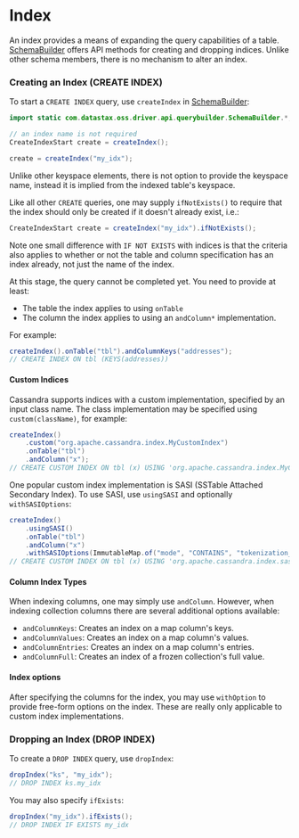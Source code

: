 <!--
Licensed to the Apache Software Foundation (ASF) under one
or more contributor license agreements.  See the NOTICE file
distributed with this work for additional information
regarding copyright ownership.  The ASF licenses this file
to you under the Apache License, Version 2.0 (the
"License"); you may not use this file except in compliance
with the License.  You may obtain a copy of the License at

  http://www.apache.org/licenses/LICENSE-2.0

Unless required by applicable law or agreed to in writing,
software distributed under the License is distributed on an
"AS IS" BASIS, WITHOUT WARRANTIES OR CONDITIONS OF ANY
KIND, either express or implied.  See the License for the
specific language governing permissions and limitations
under the License.
-->

# Index

An index provides a means of expanding the query capabilities of a table.  [SchemaBuilder] offers
API methods for creating and dropping indices.  Unlike other schema members, there is no mechanism
to alter an index.

### Creating an Index (CREATE INDEX)

To start a `CREATE INDEX` query, use `createIndex` in [SchemaBuilder]:

```java
import static com.datastax.oss.driver.api.querybuilder.SchemaBuilder.*;

// an index name is not required
CreateIndexStart create = createIndex();

create = createIndex("my_idx");
```

Unlike other keyspace elements, there is not option to provide the keyspace name, instead it is
implied from the indexed table's keyspace.

Like all other `CREATE` queries, one may supply `ifNotExists()` to require that the index should
only be created if it doesn't already exist, i.e.:

```java
CreateIndexStart create = createIndex("my_idx").ifNotExists();
```

Note one small difference with `IF NOT EXISTS` with indices is that the criteria also applies to
whether or not the table and column specification has an index already, not just the name of the
index.

At this stage, the query cannot be completed yet.  You need to provide at least:

* The table the index applies to using `onTable`
* The column the index applies to using an `andColumn*` implementation.

For example:

```java
createIndex().onTable("tbl").andColumnKeys("addresses");
// CREATE INDEX ON tbl (KEYS(addresses))
```

#### Custom Indices

Cassandra supports indices with a custom implementation, specified by an input class name.  The
class implementation may be specified using `custom(className)`, for example:

```java
createIndex()
    .custom("org.apache.cassandra.index.MyCustomIndex")
    .onTable("tbl")
    .andColumn("x");
// CREATE CUSTOM INDEX ON tbl (x) USING 'org.apache.cassandra.index.MyCustomIndex'
```

One popular custom index implementation is SASI (SSTable Attached Secondary Index).  To use SASI,
use `usingSASI` and optionally `withSASIOptions`:

```java
createIndex()
    .usingSASI()
    .onTable("tbl")
    .andColumn("x")
    .withSASIOptions(ImmutableMap.of("mode", "CONTAINS", "tokenization_locale", "en"));
// CREATE CUSTOM INDEX ON tbl (x) USING 'org.apache.cassandra.index.sasi.SASIIndex' WITH OPTIONS={'mode':'CONTAINS','tokenization_locale':'en'}
```

#### Column Index Types

When indexing columns, one may simply use `andColumn`.   However, when indexing collection columns
there are several additional options available:

* `andColumnKeys`: Creates an index on a map column's keys.
* `andColumnValues`: Creates an index on a map column's values.
* `andColumnEntries`: Creates an index on a map column's entries.
* `andColumnFull`:  Creates an index of a frozen collection's full value.

#### Index options

After specifying the columns for the index, you may use `withOption` to provide free-form options on
the index.  These are really only applicable to custom index implementations.

### Dropping an Index (DROP INDEX)

To create a `DROP INDEX` query, use `dropIndex`:

```java
dropIndex("ks", "my_idx");
// DROP INDEX ks.my_idx
```

You may also specify `ifExists`:

```java
dropIndex("my_idx").ifExists();
// DROP INDEX IF EXISTS my_idx
```

[SchemaBuilder]: https://docs.datastax.com/en/drivers/java/4.1/com/datastax/oss/driver/api/querybuilder/SchemaBuilder.html
